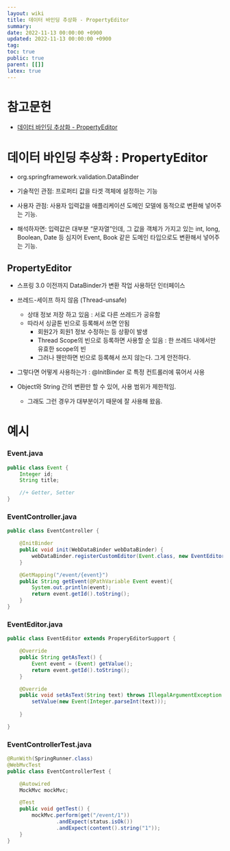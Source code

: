 ```yaml
---
layout: wiki
title: 데이터 바인딩 추상화 - PropertyEditor
summary:
date: 2022-11-13 00:00:00 +0900
updated: 2022-11-13 00:00:00 +0900
tag: 
toc: true
public: true
parent: [[]]
latex: true
---
```


# 참고문헌

- [데이터 바인딩 추상화 - PropertyEditor](https://www.inflearn.com/course/spring-framework_core/unit/15520)

# 데이터 바인딩 추상화 : PropertyEditor

- org.springframework.validation.DataBinder

- 기술적인 관점: 프로퍼티 값을 타겟 객체에 설정하는 기능

- 사용자 관점: 사용자 입력값을 애플리케이션 도메인 모델에 동적으로 변환해 넣어주는 기능.

- 해석하자면: 입력값은 대부분 “문자열”인데, 그 값을 객체가 가지고 있는 int, long, Boolean, Date 등 심지어 Event, Book 같은 도메인 타입으로도 변환해서 넣어주는 기능.

## PropertyEditor
- 스프링 3.0 이전까지 DataBinder가 변환 작업 사용하던 인터페이스
- 쓰레드-세이프 하지 않음 (Thread-unsafe)
  - 상태 정보 저장 하고 있음 : 서로 다른 쓰레드가 공유함
  - 따라서 싱글톤 빈으로 등록해서 쓰면 안됨
    - 회원2가 회원1 정보 수정하는 등 상황이 발생
    - Thread Scope의 빈으로 등록하면 사용할 순 있음 : 한 쓰레드 내에서만 유효한 scope의 빈
    - 그러나 웬만하면 빈으로 등록해서 쓰지 않는다. 그게 안전하다.
- 그렇다면 어떻게 사용하는가 : @InitBinder 로 특정 컨트롤러에 묶어서 사용
 
- Object와 String 간의 변환만 할 수 있어, 사용 범위가 제한적임.
  - 그래도 그런 경우가 대부분이기 때문에 잘 사용해 왔음.


# 예시

### Event.java
```java
public class Event {
    Integer id;
    String title;

    //+ Getter, Setter
}
```

### EventController.java
```java
public class EventController {

    @InitBinder
    public void init(WebDataBinder webDataBinder) {
        webDataBinder.registerCustomEditor(Event.class, new EventEditor());
    }

    @GetMapping("/event/{event}")
    public String getEvent(@PathVariable Event event){
        System.out.println(event);
        return event.getId().toString();
    }
}
```
### EventEditor.java
```java
public class EventEditor extends ProperyEditorSupport {

    @Override
    public String getAsText() {
        Event event = (Event) getValue();
        return event.getId().toString();
    }

    @Override
    public void setAsText(String text) throws IllegalArgumentException {
        setValue(new Event(Integer.parseInt(text)));
        
    }

}

```
### EventControllerTest.java
```java
@RunWith(SpringRunner.class)
@WebMvcTest
public class EventControllerTest {

    @Autowired
    MockMvc mockMvc;

    @Test
    public void getTest() {
        mockMvc.perform(get("/event/1"))
                .andExpect(status.isOk())
                .andExpect(content().string("1"));
    }
}
```